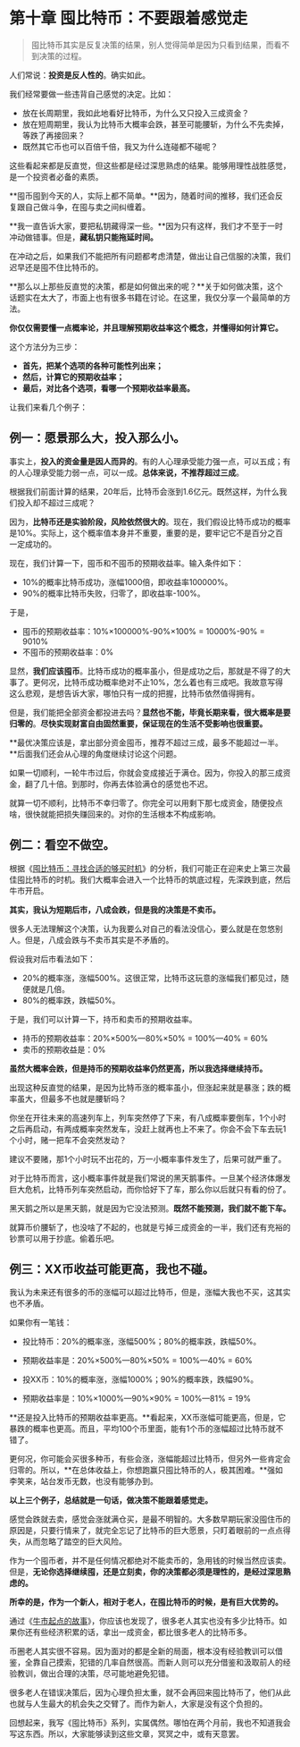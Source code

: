 # 第十章 囤比特币：不要跟着感觉走

> 囤比特币其实是反复决策的结果，别人觉得简单是因为只看到结果，而看不到决策的过程。

人们常说：**投资是反人性的**。确实如此。

我们经常要做一些违背自己感觉的决定。比如：

- 放在长周期里，我如此地看好比特币，为什么又只投入三成资金？
- 放在短周期里，我认为比特币大概率会跌，甚至可能腰斩，为什么不先卖掉，等跌了再接回来？
- 既然其它币也可以百倍千倍，我又为什么连碰都不碰呢？

这些看起来都是反直觉，但这些都是经过深思熟虑的结果。能够用理性战胜感觉，是一个投资者必备的素质。

**囤币囤到今天的人，实际上都不简单。**因为，随着时间的推移，我们还会反复跟自己做斗争，在囤与卖之间纠缠着。

**我一直告诉大家，要把私钥藏得深一些。**因为只有这样，我们才不至于一时冲动做错事。但是，**藏私钥只能拖延时间。**

在冲动之后，如果我们不能把所有问题都考虑清楚，做出让自己信服的决策，我们迟早还是囤不住比特币的。

**那么以上那些反直觉的决策，都是如何做出来的呢？**关于如何做决策，这个话题实在太大了，市面上也有很多书籍在讨论。在这里，我仅分享一个最简单的方法。

**你仅仅需要懂一点概率论，并且理解预期收益率这个概念，并懂得如何计算它。**

这个方法分为三步：

- **首先，把某个选项的各种可能性列出来；**
- **然后，计算它的预期收益率；**
- **最后，对比各个选项，看哪一个预期收益率最高。**

让我们来看几个例子：

## 例一：愿景那么大，投入那么小。

事实上，**投入的资金量是因人而异的**。有的人心理承受能力强一点，可以五成；有的人心理承受能力弱一点，可以一成。**总体来说，不推荐超过三成**。

根据我们前面计算的结果，20年后，比特币会涨到1.6亿元。既然这样，为什么我们投入却不超过三成呢？

因为，**比特币还是实验阶段，风险依然很大的**。现在，我们假设比特币成功的概率是10%。实际上，这个概率值本身并不重要，重要的是，要牢记它不是百分之百一定成功的。

现在，我们计算一下，囤币和不囤币的预期收益率。输入条件如下：

- 10%的概率比特币成功，涨幅1000倍，即收益率100000%。
- 90%的概率比特币失败，归零了，即收益率-100%。

于是，

- 囤币的预期收益率：10%×100000%-90%×100% = 10000%-90% = 9010%
- 不囤币的预期收益率：0%

显然，**我们应该囤币**。比特币成功的概率虽小，但是成功之后，那就是不得了的大事了。更何况，比特币成功概率绝对不止10%，怎么着也有三成吧。我故意写得这么悲观，是想告诉大家，哪怕只有一成的把握，比特币依然值得拥有。

但是，我们能把全部资金都投进去吗？**显然也不能，毕竟长期来看，很大概率是要归零的**。**尽快实现财富自由固然重要，保证现在的生活不受影响也很重要。**

**最优决策应该是，拿出部分资金囤币，推荐不超过三成，最多不能超过一半。**后面我们还会从心理的角度继续讨论这个问题。

如果一切顺利，一轮牛市过后，你就会变成接近于满仓。因为，你投入的那三成资金，翻了几十倍。到那时，你再去体验满仓的感觉也不迟。

就算一切不顺利，比特币不幸归零了。你完全可以用剩下那七成资金，随便投点啥，很快就能把损失赚回来的。对你的生活根本不构成影响。

## 例二：看空不做空。

根据《[囤比特币：寻找合适的够买时机](di-ba-zhang.md)》的分析，我们可能正在迎来史上第三次最佳囤比特币的时机。我们大概率会进入一个比特币的筑底过程，先深跌到底，然后牛市开启。

**其实，我认为短期后市，八成会跌，但是我的决策是不卖币。**

很多人无法理解这个决策，认为我要么对自己的看法没信心，要么就是在忽悠别人。但是，八成会跌与不卖币其实是不矛盾的。

假设我对后市看法如下：

- 20%的概率涨，涨幅500%。这很正常，比特币这玩意的涨幅我们都见过，随便就是几倍。
- 80%的概率跌，跌幅50%。

于是，我们可以计算一下，持币和卖币的预期收益率。

- 持币的预期收益率：20%×500%—80%×50% = 100%—40% = 60%
- 卖币的预期收益是：0%

**虽然大概率会跌，但是持币的预期收益率仍然更高，所以我选择继续持币。**

出现这种反直觉的结果，是因为比特币涨的概率虽小，但涨起来就是暴涨；跌的概率虽大，但最多不也就是腰斩吗？

你坐在开往未来的高速列车上，列车突然停了下来，有八成概率要倒车，1个小时之后再启动，有两成概率突然发车，没赶上就再也上不来了。你会不会下车去玩1个小时，赌一把车不会突然发动？

建议不要赌，那1个小时玩不出花的，万一小概率事件发生了，后果可就严重了。

对于比特币而言，这小概率事件就是我们常说的黑天鹅事件。一旦某个经济体爆发巨大危机，比特币列车突然启动，而你恰好下了车，那么你以后就只有看的份了。

黑天鹅之所以是黑天鹅，就是因为它没法预测。**既然不能预测，我们就不能下车。**

就算币价腰斩了，也没啥了不起的，也就是亏掉三成资金的一半，我们还有充裕的钞票可以用于抄底。偷着乐吧。

## 例三：XX币收益可能更高，我也不碰。

我认为未来还有很多的币的涨幅可以超过比特币，但是，涨幅大我也不买，这其实也不矛盾。

如果你有一笔钱：

- 投比特币：20%的概率涨，涨幅500%；80%的概率跌，跌幅50%。
- 预期收益率是：20%×500%—80%×50% = 100%—40% = 60%

- 投XX币：10%的概率涨，涨幅1000%；90%的概率跌，跌幅90%。
- 预期收益率是：10%×1000%—90%×90% = 100%—81% = 19%

**还是投入比特币的预期收益率更高。**看起来，XX币涨幅可能更高，但是，它暴跌的概率也更高。而且，平均100个币里面，能有1个币的涨幅超过比特币就不错了。

更何况，你可能会买很多种币，有些会涨，涨幅能超过比特币，但另外一些肯定会归零的。所以，**在总体收益上，你想跑赢只囤比特币的人，极其困难。**强如李笑来，站台发币无数，也没有能够办到。

**以上三个例子，总结就是一句话，做决策不能跟着感觉走。**

感觉会跌就去卖，感觉会涨就满仓买，是最不明智的。大多数早期玩家没囤住币的原因是，只要行情来了，就完全忘记了比特币的巨大愿景，只盯着眼前的一点点得失，从而忽略了踏空的巨大风险。

作为一个囤币者，并不是任何情况都绝对不能卖币的，急用钱的时候当然应该卖。但是，**无论你选择继续囤，还是立刻卖，你的决策都必须是理性的，是经过深思熟虑的。**

**所幸的是，作为一个新人，相对于老人，在囤比特币的时候，是有巨大优势的。**

通过《[牛市起点的故事](http://btc.mom/?p=208)》，你应该也发现了，很多老人其实也没有多少比特币。如果你还有些经济积累的话，拿出一成资金，都比很多老人的比特币多。

币圈老人其实很不容易。因为面对的都是全新的局面，根本没有经验教训可以借鉴，全靠自己摸索，犯错的几率自然很高。而新人则可以充分借鉴和汲取前人的经验教训，做出合理的决策，尽可能地避免犯错。

很多老人在错误决策后，因为心理负担太重，就不会再回来囤比特币了，他们从此也就与人生最大的机会失之交臂了。而作为新人，大家是没有这个负担的。

回想起来，我写《囤比特币》系列，实属偶然。哪怕在两个月前，我也不知道我会写这东西。所以，大家能够读到这些文章，冥冥之中，或有天意罢。